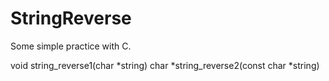 # StringReverse

Some simple practice with C.

void string_reverse1(char *string)
char *string_reverse2(const char *string)
